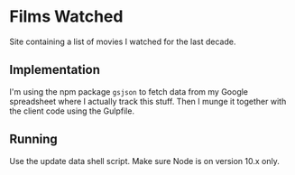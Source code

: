 # Films Watched

Site containing a list of movies I watched for the last decade.

## Implementation

I'm using the npm package `gsjson` to fetch data from my Google spreadsheet where I actually track this stuff. 
Then I munge it together with the client code using the Gulpfile.

## Running

Use the update data shell script. Make sure Node is on version 10.x only.
